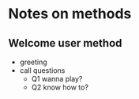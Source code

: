 # Notes on methods
## Welcome user method
* greeting
* call questions
  * Q1 wanna play?
  * Q2 know how to?
